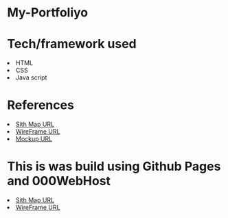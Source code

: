 # My-Portfoliyo
<h1> Tech/framework used </h1>
<ui>
   <li> HTML </li>
   <li> CSS </li>
   <li> Java script </li>
</ui>

<h1> References </h1>
<ui>
   <li><a href="https://www.w3schools.com/"> Sith Map URL </a></li>
   <li><a href="https://www.w3schools.com/"> WireFrame URL </a></li>
   <li><a href="https://www.w3schools.com/"> Mockup URL </a></li>
</ui>

<h1> This is was build using Github Pages and 000WebHost </h1>
<ui>
   <li><a href="https://www.w3schools.com/"> Sith Map URL </a></li>
   <li><a href="https://www.w3schools.com/"> WireFrame URL </a></li>
</ui>
